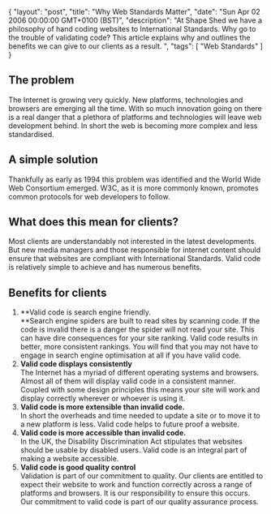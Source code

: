 {
  "layout": "post",
  "title": "Why Web Standards Matter",
  "date": "Sun Apr 02 2006 00:00:00 GMT+0100 (BST)",
  "description": "At Shape Shed we have a philosophy of hand coding websites to International Standards. Why go to the trouble of validating code? This article explains why and outlines the benefits we can give to our clients as a result. ",
  "tags": [
    "Web Standards"
  ]
}
## The problem

The Internet is growing very quickly. New platforms, technologies and browsers are emerging all the time. With so much innovation going on there is a real danger that a plethora of platforms and technologies will leave web development behind.  In short the web is becoming more complex and less standardised. 

## A simple solution

Thankfully as early as 1994 this problem was identified and the World Wide Web Consortium emerged. W3C, as it is more commonly known, promotes common protocols for web developers to follow. 

## What does this mean for clients?

Most clients are understandably not interested in the latest developments. But new media managers and those responsible for internet content should ensure that websites are compliant with International Standards. Valid code is relatively simple to achieve and has numerous benefits.

## Benefits for clients

1.  **Valid code is search engine friendly.   
    **Search engine spiders are built to read sites by scanning code. If the code is invalid there is a danger the spider will not read your site. This can have dire consequences for your site ranking. Valid code results in better, more consistent rankings.  You will find that you may not have to engage in search engine optimisation at all if you have valid code.
2.  **Valid code displays consistently**  
    The Internet has a myriad of different operating systems and browsers. Almost all of them will display valid code in a consistent manner. Coupled with some design principles this means your site will work and display correctly wherever or whoever is using it. 
3.  **Valid code is more extensible than invalid code.**   
    In short the overheads and time needed to update a site or to move it to a new platform is less. Valid code helps to future proof a website. 
4.  **Valid code is more accessible than invalid code.**   
    In the UK, the Disability Discrimination Act stipulates that websites should be usable by disabled users. Valid code is an integral part of making a website accessible. 
5.  **Valid code is good quality control**  
    Validation is part of our commitment to quality. Our clients are entitled to expect their website to work and function correctly across a range of platforms and browsers. It is our responsibility to ensure this occurs. Our commitment to valid code is part of our quality assurance process.
